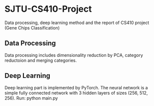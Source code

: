 # SJTU-CS410-Project
Data processing, deep learning method and the report of CS410 project (Gene Chips Classification)
## Data Processing
Data processing includes dimensionality reduction by PCA, category reductoion and merging categories.
## Deep Learning
Deep learning part is implemented by PyTorch.
The neural network is a simple fully connected network with 3 hidden layers of sizes (256, 512, 256).
Run: python main.py
